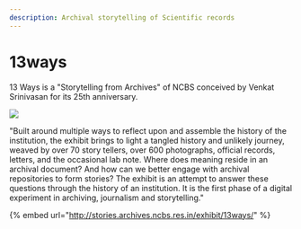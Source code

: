```yaml
---
description: Archival storytelling of Scientific records
---
```


# 13ways

13 Ways is a "Storytelling from Archives" of NCBS conceived by Venkat Srinivasan for its 25th anniversary.

![](../../.gitbook/assets/13ways.png)

"Built around multiple ways to reflect upon and assemble the history of the institution, the exhibit brings to light a tangled history and unlikely journey, weaved by over 70 story tellers, over 600 photographs, official records, letters, and the occasional lab note. Where does meaning reside in an archival document? And how can we better engage with archival repositories to form stories? The exhibit is an attempt to answer these questions through the history of an institution. It is the first phase of a digital experiment in archiving, journalism and storytelling."

{% embed url="http://stories.archives.ncbs.res.in/exhibit/13ways/" %}
